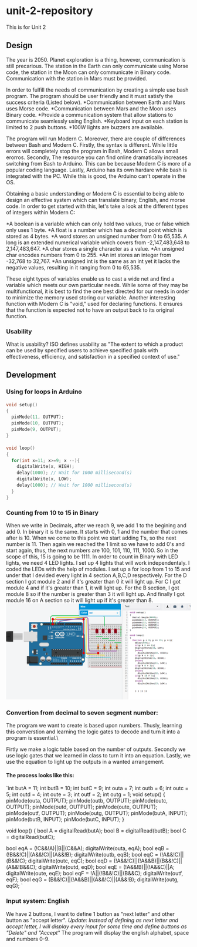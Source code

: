 # unit-2-repository
This is for Unit 2
## Design
The year is 2050. Planet exploration is a thing, however, communication is still precarious. The station in the Earth can only communicate using Morse code, the station in the Moon can only communicate in Binary code. Communication with the station in Mars must be provided. 

In order to fulfill the needs of communication by creating a simple use bash program. The program should be user friendly and it must satisfy the success criteria (Listed below).
*Communication between Earth and Mars uses Morse code.
*Communication between Mars and the Moon uses Binary code.
*Provide a communication system that allow stations to communicate seamlessly using English.
*Keyboard input on each station is limited to 2 push buttons. 
*100W lights are buzzers are available.

The program will run Modern C. Moreover, there are couple of differences between Bash and Modern C.
Firstly, the syntax is different. While little errors will completely stop the program in Bash, Modern C allows small erorros.
Secondly, The resource you can find online dramatically increases switching from Bash to Arduino. This can be because Modern C is more of a popular coding language.
Lastly, Arduino has its own hardare while bash is integrated with the PC. While this is good, the Arduino can't operate in the OS.

Obtaining a basic understanding or Modern C is essential to being able to design an effective system which can translate binary, English, and morse code. In order to get started with this, let's take a look at the different types of integers within Modern C: 

*A boolean is a variable which can only hold two values, true or false which only uses 1 byte. 
*A float is a number which has a decimal point which is stored as 4 bytes. 
*A word stores an unsigned number from 0 to 65,535. A long is an extended numerical variable which covers from -2,147,483,648 to 2,147,483,647. 
*A char stores a single character as a value. 
*An unsigned char encodes numbers from 0 to 255. 
*An int stores an integer from -32,768 to 32,767. 
*An unsigned int is the same as an int yet it lacks the negative values, resulting in it ranging from 0 to 65,535.

These eight types of variables enable us to cast a wide net and find a variable which meets 
our own particular needs. While some of they may be multifunctional, it is best to find the one 
best directed for our needs in order to minimize the memory used storing our variable.
Another interesting function with Modern C is "void," used for declaring functions. It ensures 
that the function is expected not to have an output back to its original function.


### Usability
What is usability?
ISO defines usability as "The extent to which a product can be used by specified users to achieve specified goals with effectiveness, efficiency, and satisfaction in a specified context of use."


## Development

### Using for loops in Arduino

```.c
void setup()
{
  pinMode(11, OUTPUT);
  pinMode(10, OUTPUT);
  pinMode(9, OUTPUT);
}

void loop()
{
  for(int x=11; x>=9; x --){
  	digitalWrite(x, HIGH);
  	delay(1000); // Wait for 1000 millisecond(s)
  	digitalWrite(x, LOW);
  	delay(1000); // Wait for 1000 millisecond(s)
  }
}
```
### Counting from 10 to 15 in Binary
When we write in Decimals, after we reach 9, we add 1 to the begining and add 0. In binary it is the same. It starts with 0, 1 and the number that comes after is 10. When we come to this point we start adding 1's, so the next number is 11. Then again we reached the 1 limit so we have to add 0's and start again, thus, the next numbers are 100, 101, 110, 111, 1000. So in the scope of this, 15 is going to be 1111. In order to count in Binary with LED lights, we need 4 LED lights. I set up 4 lights that will work independentaly. I coded the LEDs with the help of modules. I set up a for loop from 1 to 15 and under that I devided every light in 4 section A,B,C,D respectively. For the D section I got module 2 and if it's greater than 0 it will light up. For C I got module 4 and if it's greater than 1, it will light up. For the B section, I got module 8 so if the number is greater than 3 it will light up. And finally I got module 16 on A section so it will light up if it's greater than 8.
![](15binary.png)

### Convertion from decimal to seven segment number:
The program we want to create is based upon numbers. Thusly, learning this converstion and learning the logic gates to
decode and turn it into a program is essential.\

Firtly we make a logic table based on the number of outputs.
Secondly we use logic gates that we learned in class to turn it into an equation.
Lastly, we use the equation to light up the outputs in a wanted arrangement.

#### The process looks like this:




`int butA = 11;
int butB = 10;
int butC = 9;
int outa = 7;
int outb = 6;
int outc = 5;
int outd = 4;
int oute = 3;
int outf = 2;
int outg = 1;
void setup()
{
  pinMode(outa, OUTPUT);
  pinMode(outb, OUTPUT);
  pinMode(outc, OUTPUT);
  pinMode(outd, OUTPUT);
  pinMode(oute, OUTPUT);
  pinMode(outf, OUTPUT);
  pinMode(outg, OUTPUT);
  pinMode(butA, INPUT);
  pinMode(butB, INPUT);
  pinMode(butC, INPUT);
}

void loop()
{
  bool A = digitalRead(butA);
  bool B = digitalRead(butB);
  bool C = digitalRead(butC);
  
  
  bool eqA = (!C&&!A)||B||(C&&A);
  digitalWrite(outa, eqA);
  bool eqB = (!B&&!C)||(A&&!C)||(A&&!B);
  digitalWrite(outb, eqB);
  bool eqC = (!A&&!C)||(B&&!C);
  digitalWrite(outc, eqC);
  bool eqD = (!A&&!C)||(!A&&B)||(B&&!C)||(A&&!B&&C);
  digitalWrite(outd, eqD);
  bool eqE = (!A&&!B)||(!A&&C)||A;
  digitalWrite(oute, eqE);
  bool eqF = !A||(!B&&!C)||(B&&C);
  digitalWrite(outf, eqF);
  bool eqG = (B&&!C)||(!A&&B)||(A&&!C)||(A&&!B);
  digitalWrite(outg, eqG);
    `


### Input system: English
We have 2 buttons, I want to define 1 button as "next letter" and other button as "accept letter".
*Update: Instead of defining as next letter and accept letter, I will display every input for some time and define buttons as "Delete" and "Accept"* The program will display the english alphabet, space and numbers 0-9.



